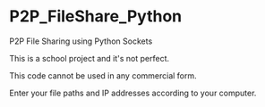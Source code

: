 # P2P_FileShare_Python
P2P File Sharing using Python Sockets

This is a school project and it's not perfect.

This code cannot be used in any commercial form.

Enter your file paths and IP addresses according to your computer.

